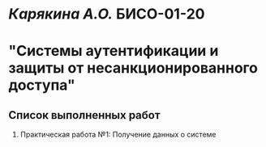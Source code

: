 # *Карякина А.О.* БИСО-01-20

# "Системы аутентификации и защиты от несанкционированного доступа"

## Список выполненных работ 
1. Практическая работа №1: Получение данных о системе
